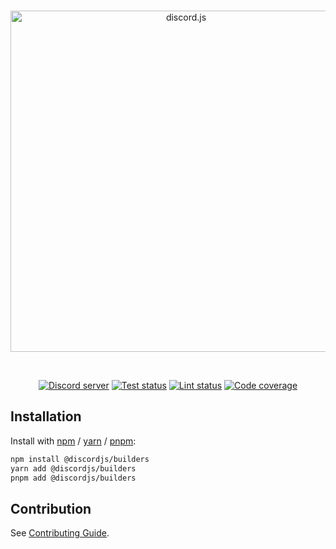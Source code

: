 <div align="center">
	<br />
	<p>
		<a href="https://discord.js.org"><img src="https://discord.js.org/static/logo.svg" width="546" alt="discord.js" /></a>
	</p>
	<br />
		<p>
		<a href="https://discord.gg/djs"><img src="https://img.shields.io/discord/222078108977594368?color=5865F2&logo=discord&logoColor=white" alt="Discord server" /></a>
		<a href="https://github.com/discordjs/builders/actions"><img src="https://github.com/discordjs/builders/workflows/Tests/badge.svg" alt="Test status" /></a>
		<a href="https://github.com/discordjs/builders/actions"><img src="https://github.com/discordjs/builders/workflows/Lint/badge.svg" alt="Lint status" /></a>
		<a href="https://codecov.io/gh/discordjs/builders"><img src="https://codecov.io/gh/discordjs/builders/branch/master/graph/badge.svg" alt="Code coverage" /></a>
	</p>
</div>

## Installation

Install with [npm](https://www.npmjs.com/) / [yarn](https://yarnpkg.com) / [pnpm](https://pnpm.js.org/):

```sh
npm install @discordjs/builders
yarn add @discordjs/builders
pnpm add @discordjs/builders
```

## Contribution

See [Contributing Guide](https://github.com/discordjs/discord.js-next/blob/master/.github/CONTRIBUTING.md).
